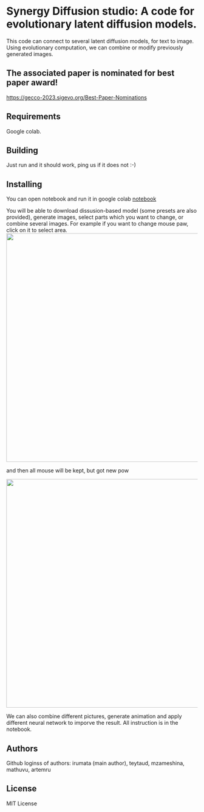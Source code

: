 
# Synergy Diffusion studio: A code for evolutionary latent diffusion models.
This code  can connect to several latent diffusion models, for text to image.
Using evolutionary computation, we can combine or modify previously generated images.

## The associated paper is nominated for best paper award!
https://gecco-2023.sigevo.org/Best-Paper-Nominations

## Requirements
Google colab.

## Building 
Just run and it should work, ping us if it does not :-)

## Installing 
You can open notebook and run it in google colab  [notebook](https://github.com/fbsamples/sdstudio/blob/main/Diffusion_Studio_0_9.ipynb)

You will be able to download dissusion-based model (some presets are also provided), generate images, select parts which you want to change, or combine several images.
For example if you want to change mouse paw, click on it to select area.
<img src="https://github.com/fbsamples/sdstudio/assets/7793596/78c00b04-2e55-4230-91bd-30ecd9d6b7b0"  width="600" >

and then all mouse will be kept, but got new pow

<img src="https://github.com/fbsamples/sdstudio/assets/7793596/b57db6cb-04c7-4f52-aa13-22934ee8bf58"  width="600" >


We can also combine different pictures, generate animation and apply different neural network to imporve the result.
All instruction is in the notebook.

## Authors
Github loginss of authors: irumata (main author), teytaud, mzameshina, mathuvu, artemru

## License
MIT License
